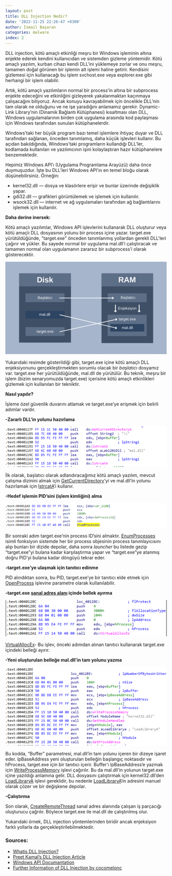 ```yaml
---
layout: post
title: DLL Injection Nedir?
date: '2022-11-25 22:26:47 +0300'
author: İsmail Başaran
categories: malware
index: 2
---
```

DLL injection, kötü amaçlı etkinliği meşru bir Windows işleminin altına enjekte ederek kendini kullanıcıdan ve sistemden gizleme yöntemidir. Kötü amaçlı yazılım, kurban cihazı kendi DLL'ini yüklemeye zorlar ve onu meşru, tamamen doğal görünen bir işlemin alt işlemi haline getirir. Kendisini gizlemesi için kullanacağı bu işlem svchost.exe veya explorer.exe gibi herhangi bir işlem olabilir.

Artık, kötü amaçlı yazılımların normal bir process’in altına bir subprocess enjekte edeceğini ve etkinliğini gizleyerek yakalanmaktan kaçınmaya çalışacağını biliyoruz. Ancak konuyu kavrayabilmek için öncelikle DLL’nin tam olarak ne olduğunu ve ne işe yaradığını anlamamız gerekir. Dynamic-Link Library’nin (Dinamik Bağlantı Kütüphanesi) kısaltması olan DLL, Windows uygulamalarının birden çok uygulama arasında kod paylaşması için Windows tarafından sunulan kütüphanelerdir.

Windows’taki her büyük program bazı temel işlemlere ihtiyaç duyar ve DLL tarafından sağlanan, önceden tanımlamış, daha küçük işlevleri kullanır. Bu açıdan bakıldığında, Windows’taki programların kullandığı DLL’ler, kodlamada kullanılan ve yazılımcının işini kolaylaştıran hazır kütüphanelere benzemektedir.

Hepimiz Windows API’ı (Uygulama Programlama Arayüzü) daha önce duymuşuzdur. İşte bu DLL’leri Windows API’ın en temel bloğu olarak düşünebilirsiniz. Örneğin:

- kernel32.dll — dosya ve klasörlere erişir ve
  bunlar üzerinde değişiklik yapar.
- gdi32.dll — grafikleri görüntülemek ve işlemek
  için kullanılır.
- wsock32.dll — internet ve ağ uygulamaları
  tarafından ağ bağlantılarını işlemek için kullanılır.

**Daha derine inersek:**

Kötü amaçlı yazılımlar, Windows API işlevlerini kullanarak DLL oluşturur veya kötü amaçlı DLL dosyasının yolunu bir process içine yazar. target.exe yürütüldüğünde, "target.exe" önceden tanımlanmış yollardan gerekli DLL'leri çağırır ve yükler. Bu sayede normal bir uygulama mal.dll’i çalıştıracak ve tamamen normal olan uygulamanın zararsız bir subprocess’i olarak gösterecektir.

![](/CyberCamp/assets/dll-injection-nedir/image1.png)

Yukarıdaki resimde gösterildiği gibi, target.exe içine kötü amaçlı DLL enjeksiyonunu gerçekleştirmekten sorumlu olacak bir *başlatıcı* dosyamız var. target.exe her yürütüldüğünde, mal.dll de yürütülür. Bu teknik, meşru bir işlem (bizim senaryomuzda target.exe) içerisine kötü amaçlı etkinlikleri gizlemek için kullanılan bir tekniktir.

**Nasıl yapılır?**

İşleme özel güvenlik duvarını atlamak ve target.exe’ye erişmek için belirli adımlar vardır.

**-Zararlı DLL’in yolunu hazırlama**

![](/CyberCamp/assets/dll-injection-nedir/image2.png)

İlk olarak, başlatıcı olarak adlandıracağımız kötü amaçlı yazılım, mevcut çalışma dizinini almak için [GetCurrentDirectory](https://docs.microsoft.com/en-us/windows/win32/api/winbase/nf-winbase-getcurrentdirectoryhttps:/)’yi ve mal.dll’in yolunu hazırlamak için [lstrcatA](https://learn.microsoft.com/en-us/windows/win32/api/winbase/nf-winbase-lstrcatahttps:/)’i kullanır.

**-Hedef işlemin PID’sini (işlem kimliğini) alma**

![](/CyberCamp/assets/dll-injection-nedir/image3.png)

Bir sonraki adım target.exe’nin process ID’sini almaktır. [EnumProcesses](https://learn.microsoft.com/en-us/windows/win32/api/psapi/nf-psapi-enumprocesseshttps:/) isimli fonksiyon sistemde her bir process objesinin process tanımlayıcısını alıp bunları bir dizide depolar, daha sonra *launcher* bu listede gezip “target.exe”yi bulana kadar karşılaştırma yapar ve “target.exe”ye atanmış doğru PID’yi bulana kadar döngüyü tekrar eder.

**-target.exe’ye ulaşmak için tanıtıcı edinme**

PID alındıktan sonra, bu PID, target.exe’ye bir tanıtıcı elde etmek için [OpenProcess](https://docs.microsoft.com/en-us/windows/win32/api/processthreadsapi/nf-processthreadsapi-openprocess) işlevine parametre olarak kullanılabilir.

**-target.exe [sanal adres alanı](https://learn.microsoft.com/en-us/windows-hardware/drivers/gettingstarted/virtual-address-spaceshttps:/) içinde bellek ayırma**

![](/CyberCamp/assets/dll-injection-nedir/image4.png)

[VirtualAllocEx](https://docs.microsoft.com/en-us/windows/win32/api/memoryapi/nf-memoryapi-virtualallocexhttps:/)- Bu işlev, önceki adımdan alınan tanıtıcı kullanarak target.exe içindeki belleği ayırır.

**-Yeni oluşturulan belleğe mal.dll’in tam yolunu yazma**

![](/CyberCamp/assets/dll-injection-nedir/image5.png)

Bu kodda, “Buffer” parametresi, mal.dll’in tam yolunu içeren bir dizeye işaret eder. lpBaseAddress yeni oluşturulan belleğin başlangıç noktasıdır ve hProcess, target.exe için bir tanıtıcı içerir. Buffer’ı lpBaseAddress‘e yazmak için [WriteProcessMemory](https://docs.microsoft.com/en-us/windows/win32/api/memoryapi/nf-memoryapi-writeprocessmemory) işlevi çağırılır. Bu da mal.dll’in yolunun target.exe içine yazıldığı anlamına gelir. DLL dosyasını çalıştırmak için kernel32.dll’den [LoadLibraryA](https://docs.microsoft.com/en-us/windows/win32/api/libloaderapi/nf-libloaderapi-loadlibrarya) işlevi gereklidir, bu nedenle [LoadLibraryA](https://docs.microsoft.com/en-us/windows/win32/api/libloaderapi/nf-libloaderapi-loadlibrarya)‘in adresini manuel olarak çözer ve bir değişkene depolar.

**-Çalıştırma**

Son olarak, [CreateRemoteThread](https://docs.microsoft.com/en-us/windows/win32/api/processthreadsapi/nf-processthreadsapi-createremotethread) sanal adres alanında çalışan iş parçacığı oluşturucu çağrılır. Böylece target.exe ile mal.dll de çalıştırılmış olur.

Yukarıdaki örnek, DLL injection yöntemlerinden biridir ancak enjeksiyon farklı yollarla da gerçekleştirilebilmektedir.

### Sources:

* [Whatis DLL Injection?](https://vvelitkn.com/malware%20analysis/What-is-DLL-Injection/)
* [Preet Kamal’s DLL Injection Article](https://medium.com/malware-autopsy/dll-injection-f4b512cacaf4)
* [Windows API Documantation](https://learn.microsoft.com/en-us/windows/win32/api/)
* [Further Information of DLL Injection by cocomelonc](https://cocomelonc.github.io/tutorial/2021/09/20/malware-injection-2.html)
